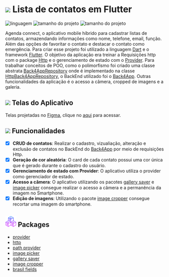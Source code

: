 <h1>
  <img src="https://img.icons8.com/fluency/256/flutter.png" height=40/>
  Lista de contatos em Flutter
</h1>

![linguagem](https://img.shields.io/github/languages/top/juanfernandez13/agenda_connect?color=blue&style=for-the-badge)
![tamanho do projeto](https://img.shields.io/github/languages/code-size/juanfernandez13/agenda_connect?color=blue&style=for-the-badge)
![tamanho do projeto](https://img.shields.io/github/last-commit/juanfernandez13/agenda_connect?color=blue&style=for-the-badge)

Agenda connect, o aplicativo mobile híbrido para cadastrar listas de contatos, armazendando informações como nome, telefone, email, função. Além das opções de favoritar o contato e destacar o contato como emergência. Para criar esse projeto foi utilizado a linguagem [Dart](https://dart.dev/) e o framework [Flutter](https://flutter.dev/). O objetivo da aplicação era treinar a Requisições http com o package [Http](https://pub.dev/packages/http) e o gerenciamento de estado com o [Provider](https://pub.dev/packages/provider). Para trabalhar conceitos de POO, como o polimorfismo foi criado uma classe abstrata [Back4AppRepository](https://github.com/juanfernandez13/agenda_connect/blob/main/lib/repositories/back_4app_repository.dart) onde é implementado na classe [HttpBack4AppRepository](https://github.com/juanfernandez13/agenda_connect/blob/main/lib/repositories/impl/http_back4app_repository.dart), o BackEnd utilizado foi o [Back4App](https://www.back4app.com/). Outras funcionalidades da aplicação é o acesso a câmera, cropped de imagens e a galeria.

<h2>
<img src="https://img.icons8.com/nolan/256/iphone-x.png" height = 35/>
Telas do Aplicativo
</h2>

Telas projetadas no [Figma](https://www.figma.com/), clique no [aqui](https://www.figma.com/file/SLSeHEHAzXITev1wDdMcUH/contatos_app?type=design&node-id=0%3A1&mode=design&t=qBAXtmDIgCdl6uAn-1) para acessar.

<h2>
<img src="https://img.icons8.com/nolan/256/wrench.png" height = 35/>
Funcionalidades
</h2>

- [x] **CRUD de contatos**: Realizar o cadastro, vizualiação, alteração e exclusão de contatos no BackEnd do [Back4App](https://www.back4app.com/) por meio de requisições Http.
- [x] **Geração de cor aleatória**: O card de cada contato possui uma cor única que é gerado durante o cadastro do usuário.
- [x] **Gerenciamento de estado com Provider**: O aplicativo utiliza o provider como gerenciador de estado.
- [x] **Acesso a câmera**: O aplicativo utilizando os pacotes [gallery saver](https://pub.dev/packages/gallery_saver) e [image picker](https://pub.dev/packages/image_picker) consegue realizar o acesso a câmera e a permanência da imagem no Smartphone.
- [x] **Edição de imagens**: Utilizando o pacote [image cropper](https://pub.dev/packages/image_cropper) consegue recortar uma imagem do smartphone.

<h2>
<img src="https://github.com/juanfernandez13/imc_app/blob/master/readme/icons8-box-64.png" height = 35/>
Packages
</h2>

* [provider](https://pub.dev/packages/provider)
* [http](https://pub.dev/packages/http)
* [path provider](https://pub.dev/packages/path_provider)
* [image picker](https://pub.dev/packages/image_picker)
* [gallery saver](https://pub.dev/packages/gallery_saver)
* [image cropper](https://pub.dev/packages/image_cropper)
* [brasil fields](https://pub.dev/packages/brasil_fields)

